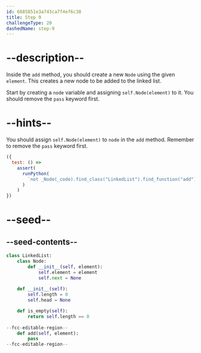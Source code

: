```yaml
---
id: 6885851e3a743ca7f4ef6c38
title: Step 9
challengeType: 20
dashedName: step-9
---
```


# --description--

Inside the `add` method, you should create a new `Node` using the given `element`. This creates a new node to be added to the linked list.

Start by creating a `node` variable and assigning `self.Node(element)` to it. You should remove the `pass` keyword first.

# --hints--

You should assign `self.Node(element)` to `node` in the `add` method. Remember to remove the `pass` keyword first.

```js
({
  test: () =>
    assert(
      runPython(
        `not _Node(_code).find_class("LinkedList").find_function("add").has_pass() and _Node(_code).find_class("LinkedList").find_function("add").find_body().is_equivalent("node = self.Node(element)")`
      )
    )
})
```

# --seed--

## --seed-contents--

```py
class LinkedList:
    class Node:
        def __init__(self, element):
            self.element = element
            self.next = None
            
    def __init__(self):
        self.length = 0
        self.head = None

    def is_empty(self):
        return self.length == 0
    
--fcc-editable-region--
    def add(self, element):
        pass
--fcc-editable-region--
```
